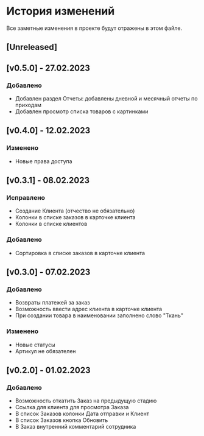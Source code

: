 # История изменений

Все заметные изменения в проекте будут отражены в этом файле.

## [Unreleased]

## [v0.5.0] - 27.02.2023

### Добавлено

- Добавлен раздел Отчеты: добавлены дневной и месячный отчеты по приходам
- Добавлен просмотр списка товаров с картинками

## [v0.4.0] - 12.02.2023

### Изменено

- Новые права доступа

## [v0.3.1] - 08.02.2023

### Исправлено

- Создание Клиента (отчество не обязательно)
- Колонки в списке заказов в карточке клиента
- Колонки в списке клиентов

### Добавлено

- Сортировка в списке заказов в карточке клиента

## [v0.3.0] - 07.02.2023

### Добавлено

- Возвраты платежей за заказ
- Возможность ввести адрес клиента в карточке клиента
- При создании товара в наименовании заполнено слово "Ткань"

### Изменено

- Новые статусы
- Артикул не обязателен

## [v0.2.0] - 01.02.2023

### Добавлено

- Возможность откатить Заказ на предыдущую стадию
- Ссылка для клиента для просмотра Заказа
- В список Заказов колонки Дата отправки и Клиент
- В список Заказов кнопка Обновить
- В Заказ внутренний комментарий сотрудника
